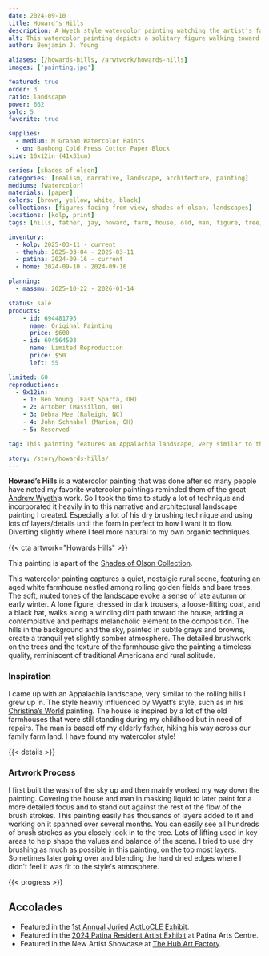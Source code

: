 ```yaml
---
date: 2024-09-10
title: Howard's Hills
description: A Wyeth style watercolor painting watching the artist's father limp along the winter grass rut to the childhood hills the artist belonged.
alt: This watercolor painting depicts a solitary figure walking toward a rustic white farmhouse, set against a backdrop of rolling hills and bare trees under a soft, muted sky.
author: Benjamin J. Young

aliases: [/howards-hills, /arwtwork/howards-hills]
images: ['painting.jpg']

featured: true
order: 3
ratio: landscape
power: 662
sold: 5
favorite: true

supplies:
  - medium: M Graham Watercolor Paints
  - on: Baohong Cold Press Cotton Paper Block
size: 16x12in (41x31cm)

series: [shades of olson]
categories: [realism, narrative, landscape, architecture, painting]
mediums: [watercolor]
materials: [paper]
colors: [brown, yellow, white, black]
collections: [figures facing from view, shades of olson, landscapes]
locations: [kolp, print]
tags: [hills, father, jay, howard, farm, house, old, man, figure, tree, muted, countryside, building, outdoors, autumn, solitary, rustic, farmhouse, appalachia, east sparta, ohio]

inventory:
  - kolp: 2025-03-11 - current
  - thehub: 2025-03-04 - 2025-03-11
  - patina: 2024-09-16 - current
  - home: 2024-09-10 - 2024-09-16

planning:
  - massmu: 2025-10-22 - 2026-01-14

status: sale
products:
    - id: 694481795
      name: Original Painting
      price: $600
    - id: 694564503
      name: Limited Reproduction
      price: $50
      left: 55

limited: 60
reproductions:
  - 9x12in:
    - 1: Ben Young (East Sparta, OH)
    - 2: Artober (Massillon, OH)
    - 3: Debra Mee (Raleigh, NC)
    - 4: John Schnabel (Marion, OH)
    - 5: Reserved

tag: This painting features an Appalachia landscape, very similar to the rolling hills I grew up in. The house is inspired by a lot of the old farmhouses that were still standing during my childhood but in need of repairs. The man is based off my elderly father, hiking his way across our family farm land.

story: /story/howards-hills/
---
```


**Howard’s Hills** is a watercolor painting that was done after so many people have noted my favorite watercolor paintings reminded them of the great [Andrew Wyeth](https://en.wikipedia.org/wiki/Andrew_Wyeth)’s work. So I took the time to study a lot of technique and incorporated it heavily in to this narrative and architectural landscape painting I created. Especially a lot of his dry brushing technique and using lots of layers/details until the form in perfect to how I want it to flow. Diverting slightly where I feel more natural to my own organic techniques.

<!--more-->

{{< cta artwork="Howards Hills" >}}

This painting is apart of the [Shades of Olson Collection](/collections/shades-of-olson).

This watercolor painting captures a quiet, nostalgic rural scene, featuring an aged white farmhouse nestled among rolling golden fields and bare trees. The soft, muted tones of the landscape evoke a sense of late autumn or early winter. A lone figure, dressed in dark trousers, a loose-fitting coat, and a black hat, walks along a winding dirt path toward the house, adding a contemplative and perhaps melancholic element to the composition. The hills in the background and the sky, painted in subtle grays and browns, create a tranquil yet slightly somber atmosphere. The detailed brushwork on the trees and the texture of the farmhouse give the painting a timeless quality, reminiscent of traditional Americana and rural solitude.

### Inspiration ###

I came up with an Appalachia landscape, very similar to the rolling hills I grew up in. The style heavily influenced by Wyatt’s style, such as in his [Christina’s World](https://www.moma.org/collection/works/78455) painting. The house is inspired by a lot of the old farmhouses that were still standing during my childhood but in need of repairs. The man is based off my elderly father, hiking his way across our family farm land. I have found my watercolor style!

{{< details >}}

### Artwork Process ###

I first built the wash of the sky up and then mainly worked my way down the painting. Covering the house and man in masking liquid to later paint for a more detailed focus and to stand out against the rest of the flow of the brush strokes. This painting easily has thousands of layers added to it and working on it spanned over several months. You can easily see all hundreds of brush strokes as you closely look in to the tree. Lots of lifting used in key areas to help shape the values and balance of the scene. I tried to use dry brushing as much as possible in this painting, on the top most layers. Sometimes later going over and blending the hard dried edges where I didn't feel it was fit to the style's atmosphere.

{{< progress >}}

## Accolades ##

* Featured in the [1st Annual Juried ActLoCLE Exhibit](https://www.actlocle.org/).
* Featured in the [2024 Patina Resident Artist Exhibit](https://www.facebook.com/events/512553025101953) at Patina Arts Centre.
* Featured in the New Artist Showcase at [The Hub Art Factory](https://www.thehubcanton.com).